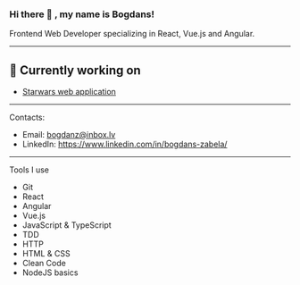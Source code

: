 ### Hi there 👋 , my name is Bogdans!

Frontend Web Developer specializing in React, Vue.js and Angular.

---

## :briefcase: Currently working on 
* [Starwars web application](https://github.com/beffyz/vue-starwars-pinia)

---

Contacts:

* Email: bogdanz@inbox.lv
* LinkedIn: https://www.linkedin.com/in/bogdans-zabela/

---

Tools I use

* Git
* React
* Angular
* Vue.js
* JavaScript & TypeScript
* TDD
* HTTP
* HTML & CSS
* Clean Code
* NodeJS basics


<!--
**beffyz/beffyz** is a ✨ _special_ ✨ repository because its `README.md` (this file) appears on your GitHub profile.

Here are some ideas to get you started:

- 🔭 I’m currently working on ...
- 🌱 I’m currently learning ...
- 👯 I’m looking to collaborate on ...
- 🤔 I’m looking for help with ...
- 💬 Ask me about ...
- 📫 How to reach me: ...
- 😄 Pronouns: ...
- ⚡ Fun fact: ...
-->
